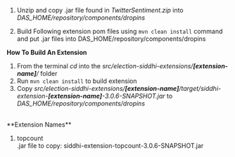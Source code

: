 
1. Unzip and copy .jar file found in _TwitterSentiment.zip_ into _DAS_HOME/repository/components/dropins_

2. Build Following extension pom files using `mvn clean install` command and put .jar files into DAS_HOME/repository/components/dropins

**How To Build An Extension**

1. From the terminal _cd_ into the _src/election-siddhi-extensions/**[extension-name]**/_ folder
2. Run `mvn clean install` to build extension
3. Copy _src/election-siddhi-extensions/**[extension-name]**/target/siddhi-extension-**[extension-name]**-3.0.6-SNAPSHOT.jar_ 
to _DAS_HOME/repository/components/dropins_

<br />
**Extension Names**

1. topcount  
.jar file to copy: siddhi-extension-topcount-3.0.6-SNAPSHOT.jar




